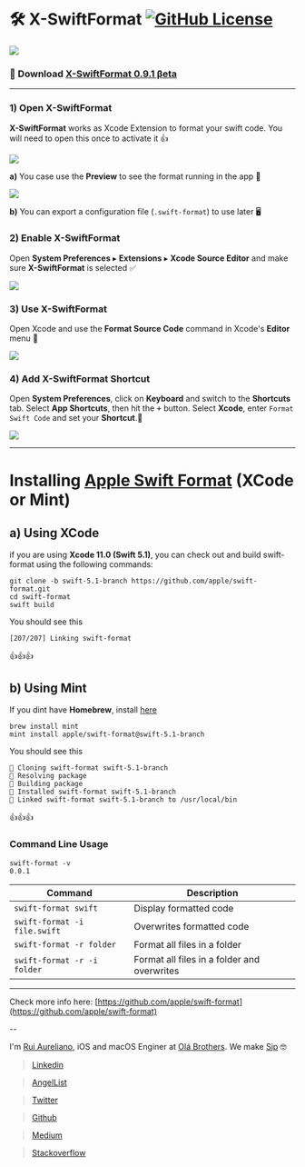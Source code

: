 # 🛠 X-SwiftFormat [![GitHub License](https://img.shields.io/badge/license-MIT-eb3d33.svg)](https://raw.githubusercontent.com/ruiaureliano/X-SwiftFormat/master/LICENSE)
![](./assets/xsf_header.png)

### 🔗 Download [X-SwiftFormat 0.9.1 βeta](https://github.com/ruiaureliano/X-SwiftFormat/releases/latest)

---

### 1) Open X-SwiftFormat

**X-SwiftFormat** works as Xcode Extension to format your swift code. You will need to open this once to activate it 👍

![](./assets/xsf_running.png)

**a)** You case use the **Preview** to see the format running in the app 🦾

![](./assets/xsf_format.gif)

**b)** You can export a configuration file (`.swift-format`) to use later 🖥

### 2) Enable X-SwiftFormat

Open **System Preferences** ▸ **Extensions** ▸ **Xcode Source Editor** and make sure **X-SwiftFormat** is selected ✅

![](./assets/xsf_extensions.png)

### 3) Use X-SwiftFormat

Open Xcode and use the **Format Source Code** command in Xcode's **Editor** menu 🚀

![](./assets/xsf_usage.png)

### 4) Add X-SwiftFormat Shortcut

Open **System Preferences**, click on **Keyboard** and switch to the **Shortcuts** tab. Select **App Shortcuts**, then hit the <kbd>+</kbd> button. Select **Xcode**, enter `Format Swift Code` and set your **Shortcut**.👏

![](./assets/xsf_shortcuts.png)

---

# Installing [Apple Swift Format](https://github.com/apple/swift-format) (XCode or Mint)

## a) Using XCode
if you are using **Xcode 11.0 (Swift 5.1)**, you can check out and build swift-format using the following commands:

```
git clone -b swift-5.1-branch https://github.com/apple/swift-format.git
cd swift-format
swift build
```
You should see this
```
[207/207] Linking swift-format
```
👍👍👍

## b) Using Mint 

If you dint have **Homebrew**, install [here](https://brew.sh)

```
brew install mint
mint install apple/swift-format@swift-5.1-branch
```
You should see this
```
🌱 Cloning swift-format swift-5.1-branch
🌱 Resolving package
🌱 Building package
🌱 Installed swift-format swift-5.1-branch
🌱 Linked swift-format swift-5.1-branch to /usr/local/bin
```
👍👍👍

### Command Line Usage

```
swift-format -v
0.0.1
```

|Command | Description |
|-|-|
|`swift-format swift`|Display formatted code|
|`swift-format -i file.swift`|Overwrites formatted code|
|`swift-format -r folder`|Format all files in a folder|
|`swift-format -r -i folder`|Format all files in a folder and overwrites|

---

Check more info here: [https://github.com/apple/swift-format](https://github.com/apple/swift-format)

-- 

I'm [Rui Aureliano](http://ruiaureliano.com), iOS and macOS Enginer at [Olá Brothers](https://theolabrothers.com). We make [Sip](https://sipapp.io) 🤓

> [Linkedin](https://www.linkedin.com/in/ruiaureliano)

> [AngelList](https://angel.co/ruiaureliano)

> [Twitter](https://twitter.com/ruiaureliano)

> [Github](https://github.com/ruiaureliano)

> [Medium](https://medium.com/@ruiaureliano)

> [Stackoverflow](https://stackoverflow.com/users/881095/ruiaureliano)
